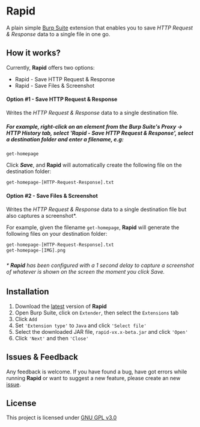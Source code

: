 
# Rapid

A plain simple [Burp Suite](https://portswigger.net/burp) extension that enables you to save *HTTP Request & Response* data to a single file in one go.

## How it works?
Currently, **Rapid** offers two options:

 - Rapid - Save HTTP Request & Response
 - Rapid - Save Files & Screenshot

#### Option #1 - Save HTTP Request & Response
Writes the *HTTP Request & Response* data to a single destination file.

##### For example, right-click on an element from the Burp Suite's Proxy -> HTTP History tab, select 'Rapid - Save HTTP Request & Response', select a destination folder and enter a filename, e.g:

    get-homepage
   
   Click ***Save***, and **Rapid** will automatically create the following file on the destination folder:
```sh
get-homepage-[HTTP-Request-Response].txt
```
#### Option #2 - Save Files & Screenshot
Writes the *HTTP Request & Response* data to a single destination file but also captures a screenshot\*.

For example, given the filename ``` get-homepage ```, **Rapid** will generate the following files on your destination folder:
```sh
get-homepage-[HTTP-Request-Response].txt
get-homepage-[IMG].png
```
###
######  \* **Rapid** has been configured with a 1 second delay to capture a screenshot of whatever is shown on the screen the moment you click *Save*.

## Installation
1. Download the [latest](https://github.com/iamaldi/rapid/releases/latest) version of **Rapid**
2. Open Burp Suite, click on ```Extender```, then select the ```Extensions``` tab
3. Click ```Add```
4. Set ```'Extension type'``` to ```Java``` and click ```'Select file'```
5. Select the downloaded JAR file, ```rapid-vx.x-beta.jar``` and click ```'Open'``` 
6. Click ```'Next'``` and then ```'Close'```

## Issues & Feedback

Any feedback is welcome. If you have found a bug, have got errors while running **Rapid** or want to suggest a new feature, please create an new [issue](https://github.com/iamaldi/rapid/issues).

## License
This project is licensed under [GNU GPL v3.0](https://github.com/iamaldi/rapid/blob/master/LICENSE)
